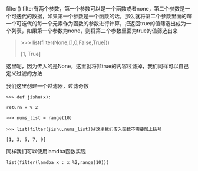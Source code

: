 filter\(\)
filter有两个参数，第一个参数可以是一个函数或者none，第二个参数是一个可迭代的数据，如果第一个参数是一个函数的话，那么就将第二个参数里面的每一个可迭代的每一个元素作为函数的参数进行计算，把返回true的值筛选出成为一个列表，如果第一个参数为none，则将第二个参数里面为true的值筛选出来

> &gt;&gt;&gt; list\(filter\(None,\[1,0,False,True\]\)\)
> 
> \[1, True\]

这里呢，因为传入的是None，这里就将非true的内容过滤掉，我们同样可以自己定义过滤的方法

我们这里创建一个过滤器，过滤奇数

`>>> def jishu(x):`

`return x % 2`

`>>> nums_list = range(10)`

`>>> list(filter(jishu,nums_list))#这里我们传入函数不需要加上括号`

`[1, 3, 5, 7, 9]`

同样我们可以使用lamdba函数实现

`list(filter(lamdba x : x %2,range(10)))`





